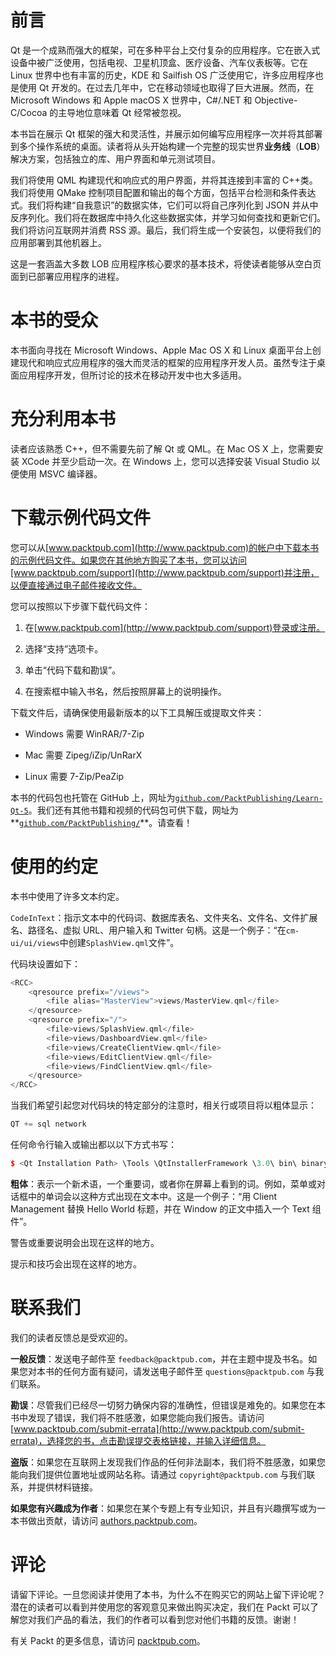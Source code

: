 # 前言

Qt 是一个成熟而强大的框架，可在多种平台上交付复杂的应用程序。它在嵌入式设备中被广泛使用，包括电视、卫星机顶盒、医疗设备、汽车仪表板等。它在 Linux 世界中也有丰富的历史，KDE 和 Sailfish OS 广泛使用它，许多应用程序也是使用 Qt 开发的。在过去几年中，它在移动领域也取得了巨大进展。然而，在 Microsoft Windows 和 Apple macOS X 世界中，C#/.NET 和 Objective-C/Cocoa 的主导地位意味着 Qt 经常被忽视。

本书旨在展示 Qt 框架的强大和灵活性，并展示如何编写应用程序一次并将其部署到多个操作系统的桌面。读者将从头开始构建一个完整的现实世界**业务线**（**LOB**）解决方案，包括独立的库、用户界面和单元测试项目。

我们将使用 QML 构建现代和响应式的用户界面，并将其连接到丰富的 C++类。我们将使用 QMake 控制项目配置和输出的每个方面，包括平台检测和条件表达式。我们将构建“自我意识”的数据实体，它们可以将自己序列化到 JSON 并从中反序列化。我们将在数据库中持久化这些数据实体，并学习如何查找和更新它们。我们将访问互联网并消费 RSS 源。最后，我们将生成一个安装包，以便将我们的应用部署到其他机器上。

这是一套涵盖大多数 LOB 应用程序核心要求的基本技术，将使读者能够从空白页面到已部署应用程序的进程。

# 本书的受众

本书面向寻找在 Microsoft Windows、Apple Mac OS X 和 Linux 桌面平台上创建现代和响应式应用程序的强大而灵活的框架的应用程序开发人员。虽然专注于桌面应用程序开发，但所讨论的技术在移动开发中也大多适用。

# 充分利用本书

读者应该熟悉 C++，但不需要先前了解 Qt 或 QML。在 Mac OS X 上，您需要安装 XCode 并至少启动一次。在 Windows 上，您可以选择安装 Visual Studio 以便使用 MSVC 编译器。

# 下载示例代码文件

您可以从[www.packtpub.com](http://www.packtpub.com)的帐户中下载本书的示例代码文件。如果您在其他地方购买了本书，您可以访问[www.packtpub.com/support](http://www.packtpub.com/support)并注册，以便直接通过电子邮件接收文件。

您可以按照以下步骤下载代码文件：

1.  在[www.packtpub.com](http://www.packtpub.com/support)登录或注册。

1.  选择“支持”选项卡。

1.  单击“代码下载和勘误”。

1.  在搜索框中输入书名，然后按照屏幕上的说明操作。

下载文件后，请确保使用最新版本的以下工具解压或提取文件夹：

+   Windows 需要 WinRAR/7-Zip

+   Mac 需要 Zipeg/iZip/UnRarX

+   Linux 需要 7-Zip/PeaZip

本书的代码包也托管在 GitHub 上，网址为[`github.com/PacktPublishing/Learn-Qt-5`](https://github.com/PacktPublishing/Learn-Qt-5)。我们还有其他书籍和视频的代码包可供下载，网址为**[`github.com/PacktPublishing/`](https://github.com/PacktPublishing/)**。请查看！

# 使用的约定

本书中使用了许多文本约定。

`CodeInText`：指示文本中的代码词、数据库表名、文件夹名、文件名、文件扩展名、路径名、虚拟 URL、用户输入和 Twitter 句柄。这是一个例子：“在`cm-ui/ui/views`中创建`SplashView.qml`文件”。

代码块设置如下：

```cpp
<RCC>
    <qresource prefix="/views">
        <file alias="MasterView">views/MasterView.qml</file>
    </qresource>
    <qresource prefix="/">
        <file>views/SplashView.qml</file>
        <file>views/DashboardView.qml</file>
        <file>views/CreateClientView.qml</file>
        <file>views/EditClientView.qml</file>
        <file>views/FindClientView.qml</file>
    </qresource>
</RCC>
```

当我们希望引起您对代码块的特定部分的注意时，相关行或项目将以粗体显示：

```cpp
QT += sql network
```

任何命令行输入或输出都以以下方式书写：

```cpp
$ <Qt Installation Path> \Tools \QtInstallerFramework \3.0\ bin\ binarycreator.exe -c config\config.xml -p packages ClientManagementInstaller.exe
```

**粗体**：表示一个新术语，一个重要词，或者你在屏幕上看到的词。例如，菜单或对话框中的单词会以这种方式出现在文本中。这是一个例子：“用 Client Management 替换 Hello World 标题，并在 Window 的正文中插入一个 Text 组件”。

警告或重要说明会出现在这样的地方。

提示和技巧会出现在这样的地方。

# 联系我们

我们的读者反馈总是受欢迎的。

**一般反馈**：发送电子邮件至 `feedback@packtpub.com`，并在主题中提及书名。如果您对本书的任何方面有疑问，请发送电子邮件至 `questions@packtpub.com` 与我们联系。

**勘误**：尽管我们已经尽一切努力确保内容的准确性，但错误是难免的。如果您在本书中发现了错误，我们将不胜感激，如果您能向我们报告。请访问 [www.packtpub.com/submit-errata](http://www.packtpub.com/submit-errata)，选择您的书，点击勘误提交表格链接，并输入详细信息。

**盗版**：如果您在互联网上发现我们作品的任何非法副本，我们将不胜感激，如果您能向我们提供位置地址或网站名称。请通过 `copyright@packtpub.com` 与我们联系，并提供材料链接。

**如果您有兴趣成为作者**：如果您在某个专题上有专业知识，并且有兴趣撰写或为一本书做出贡献，请访问 [authors.packtpub.com](http://authors.packtpub.com/)。

# 评论

请留下评论。一旦您阅读并使用了本书，为什么不在购买它的网站上留下评论呢？潜在的读者可以看到并使用您的客观意见来做出购买决定，我们在 Packt 可以了解您对我们产品的看法，我们的作者可以看到您对他们书籍的反馈。谢谢！

有关 Packt 的更多信息，请访问 [packtpub.com](https://www.packtpub.com/)。
